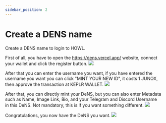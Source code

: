 ```yaml
---
sidebar_position: 2
---
```


# Create a DENS name

Create a DENS name to login to HOWL.

First of all, you have to open the https://dens.vercel.app/ website, connect your wallet and click the register button.
<img src="https://i.postimg.cc/qMzXp0Ms/Screenshot-25.png">

After that you can enter the username you want, if you have entered the username you want you can click "MINT YOUR NEW ID", it costs 1 JUNOX, then approve the transaction at KEPLR WALLET.
<img src="https://i.postimg.cc/2jH7p3mj/Screenshot-26.png">

After that, you can directly mint your DeNS, but you can also enter Metadata such as Name, Image Link, Bio, and your Telegram and Discord Username in this DeNS. Not mandatory, this is if you want something different.
<img src="https://i.postimg.cc/cC5RfkTt/Screenshot-27.png">

Congratulations, you now have the DeNS you want.
<img src="https://i.postimg.cc/mkr3zW3G/Screenshot-28.png">
